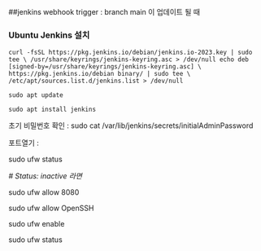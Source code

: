 ##jenkins webhook trigger : branch main 이 업데이트 될 때


### Ubuntu Jenkins 설치

`curl -fsSL https://pkg.jenkins.io/debian/jenkins.io-2023.key | sudo tee \
/usr/share/keyrings/jenkins-keyring.asc > /dev/null
echo deb [signed-by=/usr/share/keyrings/jenkins-keyring.asc] \
https://pkg.jenkins.io/debian binary/ | sudo tee \
/etc/apt/sources.list.d/jenkins.list > /dev/null`

`sudo apt update`

`sudo apt install jenkins`

초기 비밀번호 확인 : sudo cat /var/lib/jenkins/secrets/initialAdminPassword

포트열기 :

sudo ufw status

*# Status: inactive 라면*

sudo ufw allow 8080

sudo ufw allow OpenSSH

sudo ufw enable

sudo ufw status
